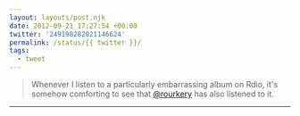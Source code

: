 ```yaml
---
layout: layouts/post.njk
date: 2012-09-21 17:27:54 +00:00
twitter: '249198282021146624'
permalink: /status/{{ twitter }}/
tags: 
  - tweet
---
```


> Whenever I listen to a particularly embarrassing album on Rdio, it's somehow comforting to see that [@rourkery](https://twitter.com/rourkery) has also listened to it.

---
